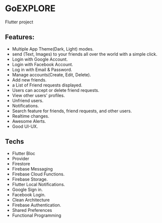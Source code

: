 # GoEXPLORE

Flutter project


## Features:
- Multiple App Theme(Dark, Light) modes.
- send (Text, Images) to your friends all over the world with a simple click.
- Login with Google Account.
- Login with Facebook Account.
- Log in with Email & Password.
- Manage accounts(Create, Edit, Delete).
- Add new friends.
- a List of Friend requests displayed.
- Users can accept or delete friend requests.
- View other users' profiles.
- Unfriend users.
- Notifications.
- Search feature for friends, friend requests, and other users.
- Realtime changes.
- Awesome Alerts.
- Good UI-UX.

## Techs
- Flutter Bloc
- Provider
- Firestore
- Firebase Messaging
- Firebase Cloud Functions.
- Firebase Storage.
- Flutter Local Notifications.
- Google Sign in.
- Facebook Login.
- Clean Architecture 
- Firebase Authentication.
- Shared Preferences
- Functional Programming

